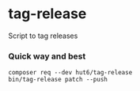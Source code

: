 tag-release
===========

Script to tag releases

### Quick way and best

    composer req --dev hut6/tag-release
    bin/tag-release patch --push
